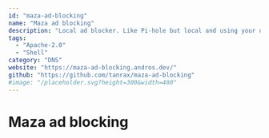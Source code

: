 ```yaml
---
id: "maza-ad-blocking"
name: "Maza ad blocking"
description: "Local ad blocker. Like Pi-hole but local and using your operating system."
tags:
  - "Apache-2.0"
  - "Shell"
category: "DNS"
website: "https://maza-ad-blocking.andros.dev/"
github: "https://github.com/tanrax/maza-ad-blocking"
#image: "/placeholder.svg?height=300&width=400"
---
```


# Maza ad blocking
